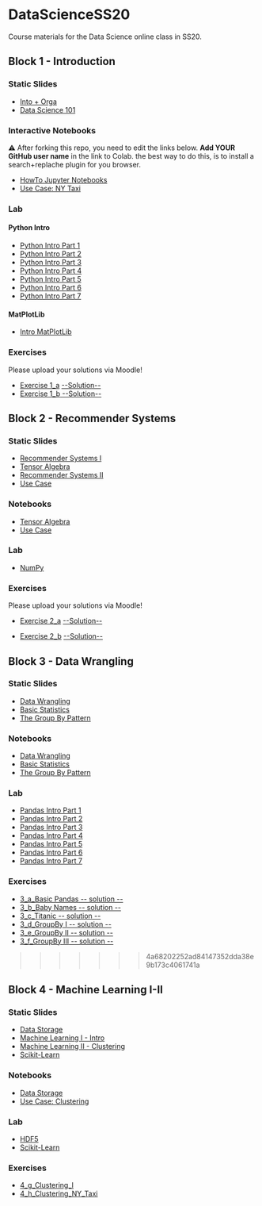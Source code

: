 # DataScienceSS20
Course materials for the Data Science online class in SS20.

## Block 1 - Introduction
### Static Slides
* [Into + Orga](Slides/01_a_Intro_and_Orga.pdf)
* [Data Science 101](Slides/01_b_Data_Science_101.pdf)

### Interactive Notebooks
:warning: After forking this repo, you need to edit the links below. **Add YOUR GitHub user name** in the link to Colab. the  best way to do this, is to install a search+replache plugin for you browser.

* [HowTo Jupyter Notebooks](https://colab.research.google.com/github/jensullrich/DataScienceSS20/blob/master/Notebooks/01_a_Jupyter-Intro.ipynb)
* [Use Case: NY Taxi](https://colab.research.google.com/github/jensullrich/DataScienceSS20/blob/master/Notebooks/01_b_UseCase_NY_Taxi.ipynb)

### Lab
#### Python Intro
* [Python Intro Part 1](https://colab.research.google.com/github/jensullrich/DataScienceSS20/blob/master/Notebooks/01_c_Python-Intro/01_variables.ipynb)
* [Python Intro Part 2](https://colab.research.google.com/github/jensullrich/DataScienceSS20/blob/master/Notebooks/01_c_Python-Intro/02_strings.ipynb)
* [Python Intro Part 3](https://colab.research.google.com/github/jensullrich/DataScienceSS20/blob/master/Notebooks/01_c_Python-Intro/03_data_structures.ipynb)
* [Python Intro Part 4](https://colab.research.google.com/github/jensullrich/DataScienceSS20/blob/master/Notebooks/01_c_Python-Intro/04_control_flow.ipynb)
* [Python Intro Part 5](https://colab.research.google.com/github/jensullrich/DataScienceSS20/blob/master/Notebooks/01_c_Python-Intro/05_functions.ipynb)
* [Python Intro Part 6](https://colab.research.google.com/github/jensullrich/DataScienceSS20/blob/master/Notebooks/01_c_Python-Intro/06_classes.ipynb)
* [Python Intro Part 7](https://colab.research.google.com/github/jensullrich/DataScienceSS20/blob/master/Notebooks/01_c_Python-Intro/07_modules.ipynb)
#### MatPlotLib
* [Intro MatPlotLib](https://colab.research.google.com/github/jensullrich/DataScienceSS20/blob/master/Notebooks/01_d_MatplotLib-Intro/Matplotlib-Intro.ipynb)

### Exercises
Please upload your solutions via Moodle!
* [Exercise 1_a](https://colab.research.google.com/github/jensullrich/DataScienceSS20/blob/master/Exercises/1_a_Python.ipynb) [--Solution--](https://colab.research.google.com/github/jensullrich/DataScienceSS20/blob/master/Exercises/1_a_Solution.ipynb)
* [Exercise 1_b](https://colab.research.google.com/github/jensullrich/DataScienceSS20/blob/master/Exercises/1_b_MatplotLib.ipynb)[ --Solution--](https://colab.research.google.com/github/jensullrich/DataScienceSS20/blob/master/Exercises/1_b-Solution.ipynb)

## Block 2 - Recommender Systems

### Static Slides
* [Recommender Systems I](Slides/02_a_Recommender_Systems_I.pdf)
* [Tensor Algebra](Slides/02_b_Tensor_Algebra.pdf )
* [Recommender Systems II](Slides/02_c_Recommender_Systems_II.pdf)
* [Use Case](Slides/02_d_Use_Case_Recommender_System.pdf)

### Notebooks
* [Tensor Algebra](https://colab.research.google.com/github/jensullrich/DataScienceSS20/blob/master/Notebooks/02_b_Tensor_Algebra.ipynb)
* [Use Case](https://colab.research.google.com/github/jensullrich/DataScienceSS20/blob/master/Notebooks/02_c_UseCase_RecommendationSystems.ipynb)

### Lab
* [NumPy](https://colab.research.google.com/github/jensullrich/DataScienceSS20/blob/master/Notebooks/02_d_Numpy.ipynb)


### Exercises
Please upload your solutions via Moodle!
* [Exercise 2_a](https://colab.research.google.com/github/jensullrich/DataScienceSS20/blob/master/Exercises/2_a_Numpy.ipynb) [--Solution--](https://colab.research.google.com/github/jensullrich/DataScienceSS20/blob/master/Exercises/2_a_Solution.ipynb)

* [Exercise 2_b](https://colab.research.google.com/github/jensullrich/DataScienceSS20/blob/master/Exercises/2_b_Recommender_SVD.ipynb) [--Solution--](https://colab.research.google.com/github/jensullrich/DataScienceSS20/blob/master/Exercises/2_b-Solution.ipynb)


## Block 3 - Data Wrangling

### Static Slides
* [Data Wrangling](Slides/03_a_Data_Wrangling.pdf)
* [Basic Statistics](Slides/03_b_Basic_Statistics.pdf)
* [The Group By Pattern](Slides/03_c_Group_By.pdf)


### Notebooks
* [Data Wrangling](https://colab.research.google.com/github/jensullrich/DataScienceSS20/blob/master/Notebooks/3_a_Data_Wrangling.ipynb)
* [Basic Statistics](https://colab.research.google.com/github/jensullrich/DataScienceSS20/blob/master/Notebooks/3_b_Basic_Statistics.ipynb)
* [The Group By Pattern](https://colab.research.google.com/github/jensullrich/DataScienceSS20/blob/master/Notebooks/3_c_GroupBy.ipynb)


### Lab
* [Pandas Intro Part 1](https://colab.research.google.com/github/jensullrich/DataScienceSS20/blob/master/Notebooks/03_c_Pandas-Intro/pandas_01.ipynb)
* [Pandas Intro Part 2](https://colab.research.google.com/github/jensullrich/DataScienceSS20/blob/master/Notebooks/03_c_Pandas-Intro/pandas_02.ipynb)
* [Pandas Intro Part 3](https://colab.research.google.com/github/jensullrich/DataScienceSS20/blob/master/Notebooks/03_c_Pandas-Intro/pandas_03.ipynb)
* [Pandas Intro Part 4](https://colab.research.google.com/github/jensullrich/DataScienceSS20/blob/master/Notebooks/03_c_Pandas-Intro/pandas_04.ipynb)
* [Pandas Intro Part 5](https://colab.research.google.com/github/jensullrich/DataScienceSS20/blob/master/Notebooks/03_c_Pandas-Intro/pandas_05.ipynb)
* [Pandas Intro Part 6](https://colab.research.google.com/github/jensullrich/DataScienceSS20/blob/master/Notebooks/03_c_Pandas-Intro/pandas_06.ipynb)
* [Pandas Intro Part 7](https://colab.research.google.com/github/jensullrich/DataScienceSS20/blob/master/Notebooks/03_c_Pandas-Intro/pandas_07.ipynb)

### Exercises
* [3_a_Basic Pandas](https://colab.research.google.com/github/jensullrich/DataScienceSS20/blob/master/Exercises/3_a_Basic_Pandas.ipynb)[ -- solution --](https://colab.research.google.com/github/jensullrich/DataScienceSS20/blob/master/Exercises/3_a_solution.ipynb)
* [3_b_Baby Names](https://colab.research.google.com/github/jensullrich/DataScienceSS20/blob/master/Exercises/3_b_Baby_Names.ipynb)[ -- solution --](https://colab.research.google.com/github/jensullrich/DataScienceSS20/blob/master/Exercises/3_b_solution.ipynb)
* [3_c_Titanic](https://colab.research.google.com/github/jensullrich/DataScienceSS20/blob/master/Exercises/3_c_Titanic.ipynb )[ -- solution --](https://colab.research.google.com/github/jensullrich/DataScienceSS20/blob/master/Exercises/3_c_solution.ipynb)
* [3_d_GroupBy I](https://colab.research.google.com/github/jensullrich/DataScienceSS20/blob/master/Exercises/3_d_GroupBy_I.ipynb)[ -- solution -- ](https://colab.research.google.com/github/jensullrich/DataScienceSS20/blob/master/Exercises/3_d_solution.ipynb)
* [3_e_GroupBy II](https://colab.research.google.com/github/jensullrich/DataScienceSS20/blob/master/Exercises/3_e_GroupBy_II.ipynb)[ -- solution --](https://colab.research.google.com/github/jensullrich/DataScienceSS20/blob/master/Exercises/3_e_solution.ipynb)
* [3_f_GroupBy III](https://colab.research.google.com/github/jensullrich/DataScienceSS20/blob/master/Exercises/3_f_GroupBy_III.ipynb)[ -- solution --](https://colab.research.google.com/github/jensullrich/DataScienceSS20/blob/master/Exercises/3_f_solution.ipynb)
>>>>>>> 4a68202252ad84147352dda38e9b173c4061741a

## Block 4 - Machine Learning I-II

### Static Slides
* [Data Storage](Slides/04_a_Data_Storage.pdf)
* [Machine Learning I - Intro](Slides/04-b_Machine_Learning_I.pdf)
* [Machine Learning II - Clustering](Slides/04_c_Machine_Learning_II.pdf)
* [Scikit-Learn](Slides/04_f_Lab_Scikit-Learn.pdf)


### Notebooks
* [Data Storage](https://colab.research.google.com/github/jensullrich/DataScienceSS20/blob/master/Notebooks/04_a_Data_Storage.ipynb)
* [Use Case: Clustering](https://colab.research.google.com/github/jensullrich/DataScienceSS20/blob/master/Notebooks/04_d_UseCase_NY_Taxy_II.ipynb)

### Lab
* [HDF5](https://colab.research.google.com/github/jensullrich/DataScienceSS20/blob/master/Notebooks/04_e_Lab_HDF5.ipynb)
* [Scikit-Learn](https://colab.research.google.com/github/jensullrich/DataScienceSS20/blob/master/Notebooks/04_f_Lab_Scikit_Learn.ipynb)


### Exercises
* [4_g_Clustering_I](https://colab.research.google.com/github/jensullrich/DataScienceSS20/blob/master/Exercises/4_g_Clustering_I.ipynb)
* [4_h_Clustering_NY_Taxi](https://colab.research.google.com/github/jensullrich/DataScienceSS20/blob/master/Exercises/4_h_Clustering_II_NY_Taxy_II.ipynb)


